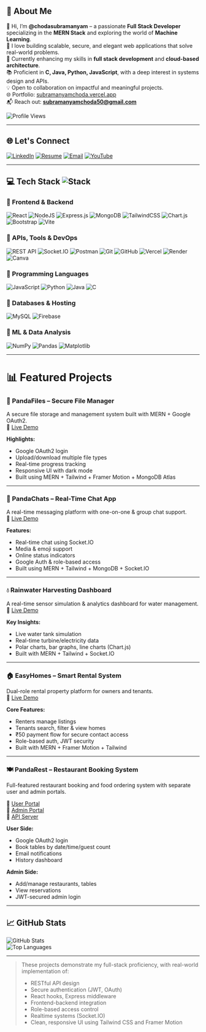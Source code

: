 ## 💫 About Me

👋 Hi, I’m **@chodasubramanyam** – a passionate **Full Stack Developer** specializing in the **MERN Stack** and exploring the world of **Machine Learning**.  
🚀 I love building scalable, secure, and elegant web applications that solve real-world problems.  
🌱 Currently enhancing my skills in **full stack development** and **cloud-based architecture**.  
📚 Proficient in **C, Java, Python, JavaScript**, with a deep interest in systems design and APIs.  
💡 Open to collaboration on impactful and meaningful projects.  
🌐 Portfolio: [subramanyamchoda.vercel.app](https://subramanyamchoda.vercel.app/)  
📬 Reach out: **subramanyamchoda50@gmail.com**

![Profile Views](https://komarev.com/ghpvc/?username=subramanyamchoda&style=flat-square)

---

## 🌐 Let's Connect

[![LinkedIn](https://img.shields.io/badge/LinkedIn-%230077B5.svg?logo=linkedin&logoColor=white)](https://linkedin.com/in/subramanyam-choda-29238a305) [![Resume](https://img.shields.io/badge/Resume-%23121011.svg?style=flat&logo=GoogleDrive&logoColor=white)](https://drive.google.com/file/d/1ryRG9tWabKxn3npVao5etH6LKleJef3m/view?usp=sharing) [![Email](https://img.shields.io/badge/Email-D14836?logo=gmail&logoColor=white)](mailto:subramanyamchoda50@gmail.com) [![YouTube](https://img.shields.io/badge/YouTube-%23FF0000.svg?logo=YouTube&logoColor=white)](https://www.youtube.com/@webdevwithpandas)


---

## 💻 Tech Stack ![Stack](https://img.shields.io/badge/Stack-MERN-blueviolet)

### 🔹 Frontend & Backend
![React](https://img.shields.io/badge/react-%2320232a.svg?style=for-the-badge&logo=react&logoColor=%2361DAFB)
![NodeJS](https://img.shields.io/badge/node.js-6DA55F?style=for-the-badge&logo=node.js&logoColor=white)
![Express.js](https://img.shields.io/badge/express.js-%23404d59.svg?style=for-the-badge&logo=express&logoColor=%2361DAFB)
![MongoDB](https://img.shields.io/badge/MongoDB-%234ea94b.svg?style=for-the-badge&logo=mongodb&logoColor=white)
![TailwindCSS](https://img.shields.io/badge/tailwindcss-%2338B2AC.svg?style=for-the-badge&logo=tailwind-css&logoColor=white)
![Chart.js](https://img.shields.io/badge/Chart.js-FF6384?style=for-the-badge&logo=chartdotjs&logoColor=white)
![Bootstrap](https://img.shields.io/badge/bootstrap-%238511FA.svg?style=for-the-badge&logo=bootstrap&logoColor=white)
![Vite](https://img.shields.io/badge/vite-%23646CFF.svg?style=for-the-badge&logo=vite&logoColor=white)

### 🔹 APIs, Tools & DevOps
![REST API](https://img.shields.io/badge/REST_API-FF6F00?style=for-the-badge&logo=api&logoColor=white)
![Socket.IO](https://img.shields.io/badge/Socket.IO-010101?style=for-the-badge&logo=socket.io&logoColor=white)
![Postman](https://img.shields.io/badge/Postman-FF6C37?style=for-the-badge&logo=postman&logoColor=white)
![Git](https://img.shields.io/badge/git-%23F05033.svg?style=for-the-badge&logo=git&logoColor=white)
![GitHub](https://img.shields.io/badge/github-%23121011.svg?style=for-the-badge&logo=github&logoColor=white)
![Vercel](https://img.shields.io/badge/vercel-%23000000.svg?style=for-the-badge&logo=vercel&logoColor=white)
![Render](https://img.shields.io/badge/Render-46E3B7.svg?style=for-the-badge&logo=render&logoColor=white)
![Canva](https://img.shields.io/badge/Canva-%2300C4CC.svg?style=for-the-badge&logo=Canva&logoColor=white)

### 🔹 Programming Languages
![JavaScript](https://img.shields.io/badge/javascript-%23323330.svg?style=for-the-badge&logo=javascript&logoColor=%23F7DF1E)
![Python](https://img.shields.io/badge/python-3670A0?style=for-the-badge&logo=python&logoColor=ffdd54)
![Java](https://img.shields.io/badge/java-%23ED8B00.svg?style=for-the-badge&logo=openjdk&logoColor=white)
![C](https://img.shields.io/badge/C-%2300599C.svg?style=for-the-badge&logo=c&logoColor=white)

### 🔹 Databases & Hosting
![MySQL](https://img.shields.io/badge/mysql-4479A1.svg?style=for-the-badge&logo=mysql&logoColor=white)
![Firebase](https://img.shields.io/badge/firebase-%23039BE5.svg?style=for-the-badge&logo=firebase)

### 🔹 ML & Data Analysis
![NumPy](https://img.shields.io/badge/numpy-%23013243.svg?style=for-the-badge&logo=numpy&logoColor=white)
![Pandas](https://img.shields.io/badge/pandas-%23150458.svg?style=for-the-badge&logo=pandas&logoColor=white)
![Matplotlib](https://img.shields.io/badge/Matplotlib-%23ffffff.svg?style=for-the-badge&logo=Matplotlib&logoColor=black)

---

# 📊 Featured Projects

### 🐼 PandaFiles – Secure File Manager  
A secure file storage and management system built with MERN + Google OAuth2.  
🔗 [Live Demo](https://pandafiles.vercel.app/)

**Highlights:**
- Google OAuth2 login
- Upload/download multiple file types
- Real-time progress tracking
- Responsive UI with dark mode
- Built using MERN + Tailwind + Framer Motion + MongoDB Atlas

---

### 💬 PandaChats – Real-Time Chat App  
A real-time messaging platform with one-on-one & group chat support.  
🔗 [Live Demo](https://pandachats.vercel.app/)

**Features:**
- Real-time chat using Socket.IO
- Media & emoji support
- Online status indicators
- Google Auth & role-based access
- Built using MERN + Tailwind + MongoDB + Socket.IO

---

### 💧 Rainwater Harvesting Dashboard  
A real-time sensor simulation & analytics dashboard for water management.  
🔗 [Live Demo](https://pandarainwaterharvesting.vercel.app/)

**Key Insights:**
- Live water tank simulation
- Real-time turbine/electricity data
- Polar charts, bar graphs, line charts (Chart.js)
- Built with MERN + Tailwind + Socket.IO

---

### 🏠 EasyHomes – Smart Rental System  
Dual-role rental property platform for owners and tenants.  
🔗 [Live Demo](https://easyhomes7.vercel.app/)

**Core Features:**
- Renters manage listings
- Tenants search, filter & view homes
- ₹50 payment flow for secure contact access
- Role-based auth, JWT security
- Built with MERN + Framer Motion + Tailwind

---

### 🍽️ PandaRest – Restaurant Booking System  
Full-featured restaurant booking and food ordering system with separate user and admin portals.

🔗 [User Portal](https://pandarestaurantsuser.vercel.app/)  
🔗 [Admin Portal](https://pandarestaurantsadder.vercel.app/)  
🔗 [API Server](https://panda-rest-server.onrender.com/)

**User Side:**
- Google OAuth2 login
- Book tables by date/time/guest count
- Email notifications
- History dashboard

**Admin Side:**
- Add/manage restaurants, tables
- View reservations
- JWT-secured admin login

---

## 📈 GitHub Stats

![GitHub Stats](https://github-readme-stats.vercel.app/api?username=subramanyamchoda&theme=tokyonight&show_icons=true)  
![Top Languages](https://github-readme-stats.vercel.app/api/top-langs/?username=subramanyamchoda&layout=compact&theme=tokyonight)

---

> These projects demonstrate my full-stack proficiency, with real-world implementation of:
> 
> - RESTful API design  
> - Secure authentication (JWT, OAuth)  
> - React hooks, Express middleware  
> - Frontend-backend integration  
> - Role-based access control  
> - Realtime systems (Socket.IO)  
> - Clean, responsive UI using Tailwind CSS and Framer Motion

<!-- Proudly crafted with ❤️ using GPRM ( https://gprm.itsvg.in ) -->
